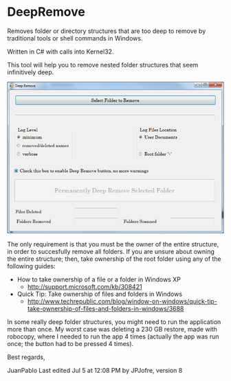 # DeepRemove

Removes folder or directory structures that are too deep 
to remove by traditional tools or shell commands in Windows.

Written in C# with calls into Kernel32.

This tool will help you to remove nested folder structures that
seem infinitively deep.

![DeepRemove Main Screen](./images/DeepRemove.jpg)

The only requirement is that you must be the owner of the entire
structure, in order to succesfully remove all folders.
If you are unsure about owning the entire structure;
then, take ownership of the root folder using any of the following
guides:

- How to take ownership of a file or a folder in Windows XP 
  - http://support.microsoft.com/kb/308421
- Quick Tip: Take ownership of files and folders in Windows
  - http://www.techrepublic.com/blog/window-on-windows/quick-tip-take-ownership-of-files-and-folders-in-windows/3688

In some really deep folder structures,
you might need to run the application more than once.
My worst case was deleting a 230 GB restore,
made with robocopy,
where I needed to run the app 4 times 
(actually the app was run once; the button had to be pressed 4 times).

Best regards,

JuanPablo
Last edited Jul 5 at 12:08 PM by JPJofre, version 8